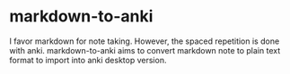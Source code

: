 # markdown-to-anki
I favor markdown for note taking. However, the spaced repetition is done with anki. markdown-to-anki aims to convert markdown note to plain text format to import into anki desktop version.
